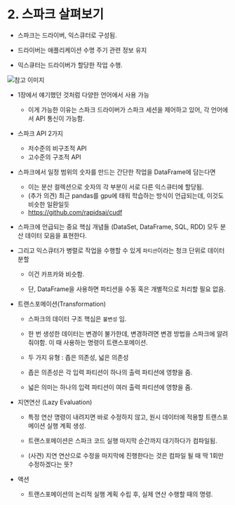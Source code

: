 # 2. 스파크 살펴보기

- 스파크는 드라이버, 익스큐터로 구성됨.

- 드라이버는 애플리케이션 수명 주기 관련 정보 유지

- 익스큐터는 드라이버가 할당한 작업 수행.

![참고 이미지](https://github.com/user-attachments/assets/2f444766-d88d-433a-8203-a99c671c08a6)

- 1장에서 얘기했던 것처럼 다양한 언어에서 사용 가능

    - 이게 가능한 이유는 스파크 드라이버가 스파크 세션을 제어하고 있어, 각 언어에서 API 통신이 가능함.

- 스파크 API 2가지

    - 저수준의 비구조적 API
    - 고수준의 구조적 API

- 스파크에서 일정 범위의 숫자를 만드는 간단한 작업을 DataFrame에 담는다면

    - 이는 분산 컬렉션으로 숫자의 각 부분이 서로 다른 익스큐터에 할당됨.
    - (추가 의견) 최근 pandas를 gpu에 태워 학습하는 방식이 언급되는데, 이것도 비슷한 일환일듯
    - https://github.com/rapidsai/cudf

- 스파크에 언급되는 중요 핵심 개념들 (DataSet, DataFrame, SQL, RDD) 모두 분산 데이터 모음을 표현한다.

- 그리고 익스큐터가 병렬로 작업을 수행할 수 있게 `파티션`이라는 청크 단위로 데이터 분할

    - 이건 카프카와 비슷함.

    - 단, DataFrame을 사용하면 파티션을 수동 혹은 개별적으로 처리할 필요 없음.

- 트랜스포메이션(Transformation)

    - 스파크의 데이터 구조 핵심은 `불변성` 임.

    - 한 번 생성한 데이터는 변경이 불가한데, 변경하려면 변경 방법을 스파크에 알려줘야함. 이 때 사용하는 명령이 트랜스포메이션.

    - 두 가지 유형 : 좁은 의존성, 넓은 의존성

    - 좁은 의존성은 각 입력 파티션이 하나의 출력 파티션에 영향을 줌.

    - 넓은 의미는 하나의 입력 파티션이 여러 출력 파티션에 영향을 줌.

- 지연연산 (Lazy Evaluation)

    - 특정 연산 명령이 내려지면 바로 수정하지 않고, 원시 데이터에 적용할 트랜스포메이션 실행 계획 생성.

    - 트랜스포메이션은 스파크 코드 실행 마지막 순간까지 대기하다가 컴파일됨.
    
    - (사견) 지연 연산으로 수정을 마지막에 진행한다는 것은 컴파일 될 때 딱 1회만 수정하겠다는 뜻?

- 액션

    - 트랜스포메이션의 논리적 실행 계획 수립 후, 실제 연산 수행할 때의 명령.